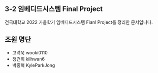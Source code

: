 ## 3-2 임베디드시스템 Final Project
건국대학교 2022 가을학기 임베디드시스템 Fianl Project를 정리한 문서입니다.

## 조원 명단
- 고려욱 wooki0110
- 정건희 kilhwan6 
- 박종혁 KyleParkJong
